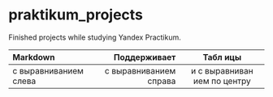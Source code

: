 # praktikum_projects
Finished projects while studying Yandex Practikum.


| Markdown | Поддерживает | Табл                 ицы |
| :-------------------- | ---------------------: |:---------------------------:|
| с выравниванием слева | с выравниванием справа | и с выравниван           ием по центру |
